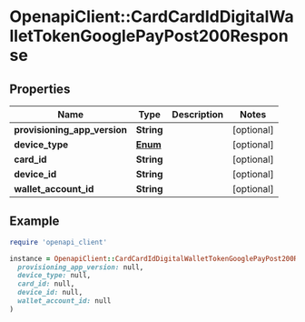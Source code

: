 # OpenapiClient::CardCardIdDigitalWalletTokenGooglePayPost200Response

## Properties

| Name | Type | Description | Notes |
| ---- | ---- | ----------- | ----- |
| **provisioning_app_version** | **String** |  | [optional] |
| **device_type** | [**Enum**](Enum.md) |  | [optional] |
| **card_id** | **String** |  | [optional] |
| **device_id** | **String** |  | [optional] |
| **wallet_account_id** | **String** |  | [optional] |

## Example

```ruby
require 'openapi_client'

instance = OpenapiClient::CardCardIdDigitalWalletTokenGooglePayPost200Response.new(
  provisioning_app_version: null,
  device_type: null,
  card_id: null,
  device_id: null,
  wallet_account_id: null
)
```

